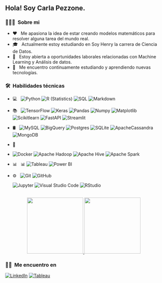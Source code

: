 <h2> Hola! Soy Carla Pezzone.</h2>

<h3> 👨🏻‍💻 &nbsp;Sobre mi </h3>

- ❤️ &nbsp; Me apasiona la idea de estar creando modelos matemáticos para resolver alguna tarea del mundo real.
- 🎓 &nbsp; Actualmente estoy estudiando en Soy Henry la carrera de Ciencia de Datos.
- 💼 &nbsp; Estoy abierta a oportunidades laborales relacionadas con Machine Learning y Análisis de datos.
- 🌱 &nbsp; Me encuentro continuamente estudiando y aprendiendo nuevas tecnologías.

<h3> 🛠 &nbsp;Habilidades técnicas</h3>

- 💻 &nbsp;
  ![Python](https://img.shields.io/badge/-Python-333333?style=flat&logo=python)
  ![R (Statistics)](https://img.shields.io/badge/-R-333333?style=flat&logo=R&logoColor=276DC3)
  ![SQL](https://img.shields.io/badge/-SQL-333333?style=flat&logo=sql)
  ![Markdown](https://img.shields.io/badge/-Markdown-333333?style=flat&logo=markdown)
- 📚 &nbsp;
  ![TensorFlow](https://img.shields.io/badge/-TensorFlow-333333?style=flat&logo=tensorflow)
  ![Keras](https://img.shields.io/badge/-Keras-333333?style=flat&logo=keras)
  ![Pandas](https://img.shields.io/badge/-Pandas-333333?style=flat&logo=pandas)
  ![Numpy](https://img.shields.io/badge/-Numpy-333333?style=flat&logo=numpy)
  ![Matplotlib](https://img.shields.io/badge/-Matplotlib-333333?style=flat&logo=matplotlib)
  ![Scikitlearn](https://img.shields.io/badge/-Scikitlearn-333333?style=flat&logo=scikitlearn)
  ![FastAPI](https://img.shields.io/badge/-FastAPI-333333?style=flat&logo=fastapi)
  ![Streamlit](https://img.shields.io/badge/-Streamlit-333333?style=flat&logo=streamlit)
- 🛢 &nbsp;
  ![MySQL](https://img.shields.io/badge/-MySQL-333333?style=flat&logo=MySQL)
  ![BigQuery](https://img.shields.io/badge/-BigQuery-333333?style=flat&logo=bigquery)
  ![Postgres](https://img.shields.io/badge/-Postgres-333333?style=flat&logo=postgres)
  ![SQLite](https://img.shields.io/badge/-SQLite-333333?style=flat&logo=sqlite)
  ![ApacheCassandra](https://img.shields.io/badge/-cassandra-333333?style=flat&logo=apache-cassandra&logoColor=white)
  ![MongoDB](https://img.shields.io/badge/-MongoDB-333333?style=flat&logo=mongodb)
- 🔧 &nbsp;
- ![Docker](https://img.shields.io/badge/-Docker-333333?style=flat&logo=docker)
  ![Apache Hadoop](https://img.shields.io/badge/-Apache%20Hadoop-333333?style=flat&logo=apache-hadoop)
  ![Apache Hive](https://img.shields.io/badge/-Apache%20Hive-333333?style=flat&logo=apache-hive)
  ![Apache Spark](https://img.shields.io/badge/-Apache%20Spark-333333?style=flat&logo=apache-spark)
- 📊 &nbsp; :bar_chart:
  ![Tableau](https://img.shields.io/badge/-Tableau-333333?style=flat&logo=tableau)
  ![Power BI](https://img.shields.io/badge/-Power%20BI-333333?style=flat&logo=powerbi)
- ⚙️ &nbsp;
  ![Git](https://img.shields.io/badge/-Git-333333?style=flat&logo=git)
  ![GitHub](https://img.shields.io/badge/-GitHub-333333?style=flat&logo=github)
  
  ![Jupyter](https://img.shields.io/badge/-Jupyter-333333?style=flat&logo=jupyter)
  ![Visual Studio Code](https://img.shields.io/badge/-Visual%20Studio%20Code-333333?style=flat&logo=visual-studio-code&logoColor=007ACC)
  ![RStudio](https://img.shields.io/badge/-RStudio-333333?style=flat&logo=rstudio)

<p align="center">
<br/>

<a href="[https://github.com/AVS1508](https://github.com/IngCarlaPezzone)">
  <img height="180em" src="https://github-readme-stats.vercel.app/api?username=IngCarlaPezzone&theme=buefy&show_icons=true" />
  <img height="180em" src="https://github-readme-stats.vercel.app/api/top-langs/?username=IngCarlaPezzone&theme=buefy&layout=compact" />
</a>

<br/>
</p>

<p align="center">
<h3> 🤝🏻 &nbsp;Me encuentro en </h3>
<a href="https://www.linkedin.com/in/ingambcarlapezzone/"><img alt="LinkedIn" src="https://img.shields.io/badge/LinkedIn-blue?style=flat-square&logo=linkedin"></a>
<a href="https://public.tableau.com/app/profile/carla.pezzone"><img alt="Tableau" src="https://img.shields.io/badge/Tableau-E97627?style=flat-square&logo=tableau&logoColor=white"></a> 
</p>
